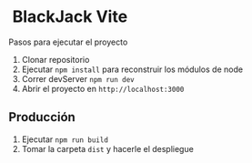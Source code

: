 #  BlackJack Vite

Pasos para ejecutar el proyecto

1. Clonar repositorio
2. Ejecutar ```npm install``` para reconstruir los módulos de node
3. Correr devServer ```npm run dev```
4. Abrir el proyecto en ```http://localhost:3000```

## Producción

1. Ejecutar ```npm run build```
2. Tomar la carpeta ```dist``` y hacerle el despliegue
